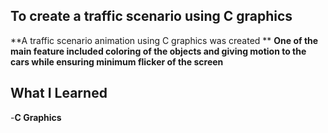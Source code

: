 ## To create a traffic scenario using C graphics 
**A traffic scenario animation using C graphics was created **
**One of the main feature included coloring of the objects and giving motion to the cars while ensuring minimum flicker of the screen**
## What I Learned 
-**C Graphics**
